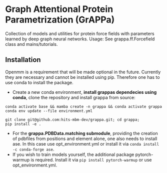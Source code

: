# Graph Attentional Protein Parametrization (GrAPPa)

Collection of models and utilities for protein force fields with parameters learned by deep graph neural networks. Usage: See grappa.ff.Forcefield class and mains/tutorials.


## Installation
Openmm is a requirement that will be made optional in the future. Currently they are necessary and cannot be installed using pip.
Therefore one has to use conda to install the package.

- Create a new conda environment, **install grappas dependecies using conda**, clone the repository and install grappa from source:
```
conda activate base && mamba create -n grappa && conda activate grappa
conda env update --file environment.yml

git clone git@github.com:hits-mbm-dev/grappa.git; cd grappa;
pip install -e .
```

- For the **grappa.PDBData.matching submodule**, providing the creation of pdbfiles from positions and element alone, one also needs to install ase. In this case use opt_environment.yml or install it via ```conda install -c conda-forge ase```.
- If you wish to train models yourself, the additional package pytorch-warmup is required. Install it via ```pip install pytorch-warmup``` or use opt_environment.yml.